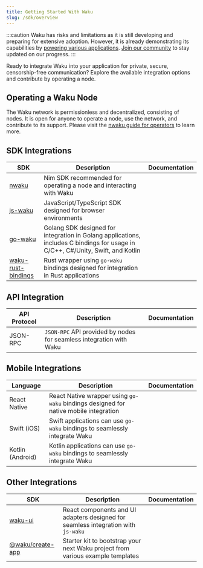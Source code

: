 ```yaml
---
title: Getting Started With Waku
slug: /sdk/overview
---
```


:::caution
Waku has risks and limitations as it is still developing and preparing for extensive adoption. However, it is already demonstrating its capabilities by [powering various applications](/powered-by-waku). [Join our community](/community) to stay updated on our progress.
:::

Ready to integrate Waku into your application for private, secure, censorship-free communication? Explore the available integration options and contribute by operating a node.

## Operating a Waku Node

The Waku network is permissionless and decentralized, consisting of nodes. It is open for anyone to operate a node, use the network, and contribute to its support. Please visit the [nwaku guide for operators](https://github.com/waku-org/nwaku/tree/master/docs/operators) to learn more.

## SDK Integrations

| SDK | Description | Documentation |
| - | - | - |
| [nwaku](https://github.com/waku-org/nwaku) | Nim SDK recommended for operating a node and interacting with Waku | |
| [js-waku](https://github.com/waku-org/js-waku) | JavaScript/TypeScript SDK designed for browser environments | |
| [go-waku](https://github.com/waku-org/go-waku) | Golang SDK designed for integration in Golang applications, includes C bindings for usage in C/C++, C#/Unity, Swift, and Kotlin | |
| [waku-rust-bindings](https://github.com/waku-org/waku-rust-bindings) | Rust wrapper using `go-waku` bindings designed for integration in Rust applications | |

## API Integration

| API Protocol | Description | Documentation |
| - | - | - |
| JSON-RPC | `JSON-RPC` API provided by nodes for seamless integration with Waku | |

## Mobile Integrations

| Language | Description | Documentation |
| - | - | - |
| React Native | React Native wrapper using `go-waku` bindings designed for native mobile integration | |
| Swift (iOS) | Swift applications can use `go-waku` bindings to seamlessly integrate Waku | |
| Kotlin (Android) | Kotlin applications can use `go-waku` bindings to seamlessly integrate Waku | |

## Other Integrations

| SDK | Description | Documentation |
| - | - | - |
| [waku-ui](https://github.com/waku-org/waku-ui) | React components and UI adapters designed for seamless integration with `js-waku` | |
| [@waku/create-app](https://www.npmjs.com/package/@waku/create-app) | Starter kit to bootstrap your next Waku project from various example templates | |